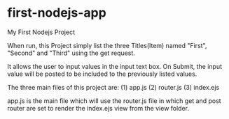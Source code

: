 # first-nodejs-app
My First Nodejs Project

When run, this Project simply list the three Titles(Item) named "First", "Second" and "Third" using the get request.

It allows the user to input values in the input text box. On Submit, the input value will be posted to be included 
to the previously listed values.

The three main files of this project are: 
(1) app.js
(2) router.js
(3) index.ejs

app.js is the main file which will use the router.js file in which get and post router are set to render the index.ejs view
from the view folder.


   
 
